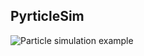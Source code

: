 ## PyrticleSim ##


![Particle simulation example](https://github.com/alexSysBio/PyrticleSim/blob/main/Example_maps_movie_nucleoid_confinement_short.gif)
